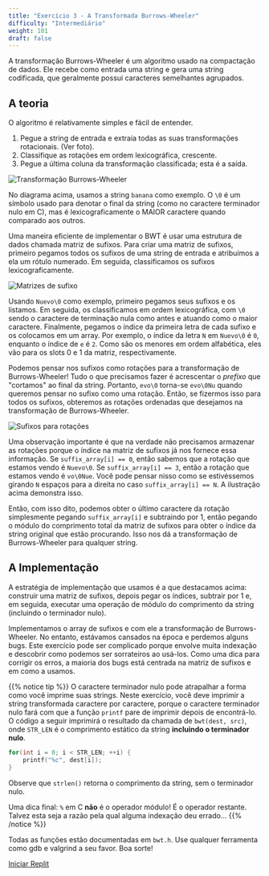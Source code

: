 ```yaml
---
title: "Exercício 3 - A Transformada Burrows-Wheeler"
difficulty: "Intermediário"
weight: 101
draft: false
---
```


A transformação Burrows-Wheeler é um algoritmo usado na compactação de dados. Ele recebe como entrada uma string e gera uma string codificada, que geralmente possui caracteres semelhantes agrupados.

## A teoria

O algoritmo é relativamente simples e fácil de entender.

1. Pegue a string de entrada e extraia todas as suas transformações rotacionais. (Ver foto).
2. Classifique as rotações em ordem lexicográfica, crescente.
3. Pegue a última coluna da transformação classificada; esta é a saída.

![Transformação Burrows-Wheeler](../resources/e3-01.png)

No diagrama acima, usamos a string `banana` como exemplo. O `\0` é um símbolo usado para denotar o final da string (como no caractere terminador nulo em C), mas é lexicograficamente o MAIOR caractere quando comparado aos outros.

Uma maneira eficiente de implementar o BWT é usar uma estrutura de dados chamada matriz de sufixos. Para criar uma matriz de sufixos, primeiro pegamos todos os sufixos de uma string de entrada e atribuímos a ela um rótulo numerado. Em seguida, classificamos os sufixos lexicograficamente.

![Matrizes de sufixo](../resources/e3-02.png)

Usando `Nuevo\0` como exemplo, primeiro pegamos seus sufixos e os listamos. Em seguida, os classificamos em ordem lexicográfica, com `\0` sendo o caractere de terminação nula como antes e atuando como o maior caractere. Finalmente, pegamos o índice da primeira letra de cada sufixo e os colocamos em um array. Por exemplo, o índice da letra `N` em `Nuevo\0` é `0`, enquanto o índice de `e` é `2`. Como são os menores em ordem alfabética, eles vão para os slots 0 e 1 da matriz, respectivamente.

Podemos pensar nos sufixos como rotações para a transformação de Burrows-Wheeler! Tudo o que precisamos fazer é acrescentar o *prefixo* que "cortamos" ao final da string. Portanto, `evo\0` torna-se `evo\0Nu` quando queremos pensar no sufixo como uma rotação. Então, se fizermos isso para todos os sufixos, obteremos as rotações ordenadas que desejamos na transformação de Burrows-Wheeler.

![Sufixos para rotações](../resources/e3-03.png)

Uma observação importante é que na verdade não precisamos armazenar as rotações porque o índice na matriz de sufixos já nos fornece essa informação. Se `suffix_array[i] == 0`, então sabemos que a rotação que estamos vendo é `Nuevo\0`. Se `suffix_array[i] == 3`, então a rotação que estamos vendo é `vo\0Nue`. Você pode pensar nisso como se estivéssemos girando `N` espaços para a direita no caso `suffix_array[i] == N`. A ilustração acima demonstra isso.

Então, com isso dito, podemos obter o último caractere da rotação simplesmente pegando `suffix_array[i]` e subtraindo por 1, então pegando o módulo do comprimento total da matriz de sufixos para obter o índice da string original que estão procurando. Isso nos dá a transformação de Burrows-Wheeler para qualquer string.

## A Implementação

A estratégia de implementação que usamos é a que destacamos acima: construir uma matriz de sufixos, depois pegar os índices, subtrair por 1 e, em seguida, executar uma operação de módulo do comprimento da string (incluindo o terminador nulo).

Implementamos o array de sufixos e com ele a transformação de Burrows-Wheeler. No entanto, estávamos cansados na época e perdemos alguns bugs. Este exercício pode ser complicado porque envolve muita indexação e descobrir como podemos ser sorrateiros ao usá-los. Como uma dica para corrigir os erros, a maioria dos bugs está centrada na matriz de sufixos e em como a usamos.

{{% notice tip %}}
O caractere terminador nulo pode atrapalhar a forma como você imprime suas strings. Neste exercício, você deve imprimir a string transformada caractere por caractere, porque o caractere terminador nulo fará com que a função `printf` pare de imprimir depois de encontrá-lo. O código a seguir imprimirá o resultado da chamada de `bwt(dest, src)`, onde `STR_LEN` é o comprimento estático da string **incluindo o terminador nulo**.
```c
for(int i = 0; i < STR_LEN; ++i) {
	printf("%c", dest[i]);
}
```
Observe que `strlen()` retorna o comprimento da string, sem o terminador nulo.

Uma dica final: `%` em C **não** é o operador módulo! É o operador restante. Talvez esta seja a razão pela qual alguma indexação deu errado...
{{% /notice %}}

Todas as funções estão documentadas em `bwt.h`. Use qualquer ferramenta como gdb e valgrind a seu favor. Boa sorte!

<a class="my-2 mx-4 btn btn-info" href="https://replit.com/@nuevofoundation/Debugging-Exercise-3" target="_blank">Iniciar Replit</a>
